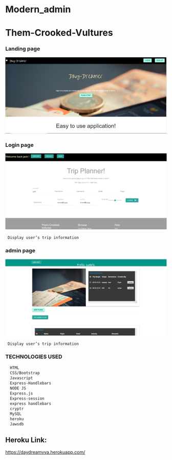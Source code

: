# Modern_admin

  # Them-Crooked-Vultures

### Landing page
    
   ![Alt Text](https://github.com/etabdi/Them-crooked-vultures/blob/master/public/img/main.PNG)
   
### Login page

  ![Alt Text](https://github.com/etabdi/Them-crooked-vultures/blob/master/public/img/survey.PNG)
   
     Display user’s trip information
     
### admin  page

  ![Alt Text](https://github.com/etabdi/Them-crooked-vultures/blob/master/public/img/profilew.PNG)
   
     Display user’s trip information   
     




 ### TECHNOLOGIES USED

      HTML
      CSS/Bootstrap
      Javascript
      Express-Handlebars
      NODE JS   
      Express.js
      Express-session
      express handlebars
      cryptr 
      MySQL 
      heroku
      Jawsdb      
    
## Heroku Link:
https://daydreamvva.herokuapp.com/
